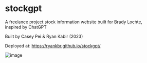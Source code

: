 # stockgpt
A freelance project stock information website built for Brady Lochte, inspired by ChatGPT

Built by Casey Pei & Ryan Kabir (2023)

Deployed at: https://ryankbr.github.io/stockgpt/

![image](https://user-images.githubusercontent.com/73092944/234441019-d7c6281e-8cb4-4208-990a-90fe2fb9a90b.png)
